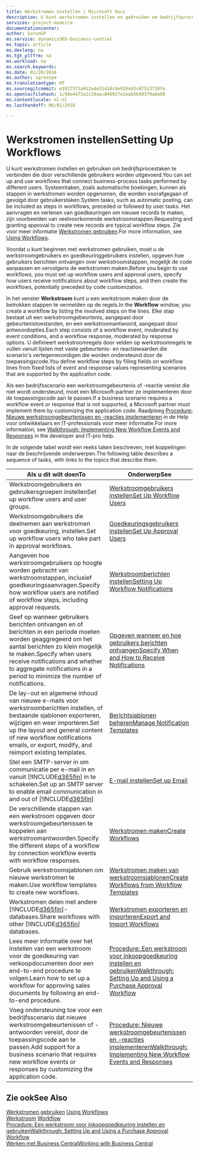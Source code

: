 ```yaml
---
title: Werkstromen instellen | Microsoft Docs
description: U kunt werkstromen instellen en gebruiken om bedrijfsprocestaken te verbinden die door verschillende gebruikers worden uitgevoerd. Systeemtaken, zoals automatische boekingen, kunnen als stappen in werkstromen worden opgenomen, die worden voorafgegaan of gevolgd door gebruikerstaken. Het aanvragen en verlenen van goedkeuringen om nieuwe records te maken, zijn voorbeelden van veelvoorkomende werkstroomstappen.
services: project-madeira
documentationcenter: 
author: SorenGP
ms.service: dynamics365-business-central
ms.topic: article
ms.devlang: na
ms.tgt_pltfrm: na
ms.workload: na
ms.search.keywords: 
ms.date: 02/20/2018
ms.author: sgroespe
ms.translationtype: HT
ms.sourcegitcommit: e3917573a912a4e51416c4e926443c87513728fe
ms.openlocfilehash: 1c98e4473a1c19aac846927e2eab56493f9a0a08
ms.contentlocale: nl-nl
ms.lasthandoff: 06/01/2018

---
```

# <a name="setting-up-workflows"></a><span data-ttu-id="cae21-105">Werkstromen instellen</span><span class="sxs-lookup"><span data-stu-id="cae21-105">Setting Up Workflows</span></span>
<span data-ttu-id="cae21-106">U kunt werkstromen instellen en gebruiken om bedrijfsprocestaken te verbinden die door verschillende gebruikers worden uitgevoerd.</span><span class="sxs-lookup"><span data-stu-id="cae21-106">You can set up and use workflows that connect business-process tasks performed by different users.</span></span> <span data-ttu-id="cae21-107">Systeemtaken, zoals automatische boekingen, kunnen als stappen in werkstromen worden opgenomen, die worden voorafgegaan of gevolgd door gebruikerstaken.</span><span class="sxs-lookup"><span data-stu-id="cae21-107">System tasks, such as automatic posting, can be included as steps in workflows, preceded or followed by user tasks.</span></span> <span data-ttu-id="cae21-108">Het aanvragen en verlenen van goedkeuringen om nieuwe records te maken, zijn voorbeelden van veelvoorkomende werkstroomstappen.</span><span class="sxs-lookup"><span data-stu-id="cae21-108">Requesting and granting approval to create new records are typical workflow steps.</span></span> <span data-ttu-id="cae21-109">Zie voor meer informatie [Werkstromen gebruiken](across-use-workflows.md).</span><span class="sxs-lookup"><span data-stu-id="cae21-109">For more information, see [Using Workflows](across-use-workflows.md).</span></span>  

 <span data-ttu-id="cae21-110">Voordat u kunt beginnen met werkstromen gebruiken, moet u de werkstroomgebruikers en goedkeuringgebruikers instellen, opgeven hoe gebruikers berichten ontvangen over werkstroomstappen, mogelijk de code aanpassen en vervolgens de werkstromen maken.</span><span class="sxs-lookup"><span data-stu-id="cae21-110">Before you begin to use workflows, you must set up workflow users and approval users, specify how users receive notifications about workflow steps, and then create the workflows, potentially preceded by code customization.</span></span>  

 <span data-ttu-id="cae21-111">In het venster **Werkstroom** kunt u een werkstroom maken door de betrokken stappen te vermelden op de regels.</span><span class="sxs-lookup"><span data-stu-id="cae21-111">In the **Workflow** window, you create a workflow by listing the involved steps on the lines.</span></span> <span data-ttu-id="cae21-112">Elke stap bestaat uit een werkstroomgebeurtenis, aangepast door gebeurtenistoestanden, en een werkstroomantwoord, aangepast door antwoordopties.</span><span class="sxs-lookup"><span data-stu-id="cae21-112">Each step consists of a workflow event, moderated by event conditions, and a workflow response, moderated by response options.</span></span> <span data-ttu-id="cae21-113">U definieert werkstroomregels door velden op werkstroomregels te vullen vanuit lijsten met vaste gebeurtenis- en reactiewaarden die scenario's vertegenwoordigen die worden ondersteund door de toepassingscode.</span><span class="sxs-lookup"><span data-stu-id="cae21-113">You define workflow steps by filling fields on workflow lines from fixed lists of event and response values representing scenarios that are supported by the application code.</span></span>  

 <span data-ttu-id="cae21-114">Als een bedrijfsscenario een werkstroomgebeurtenis of -reactie vereist die niet wordt ondersteund, moet een Microsoft-partner ze implementeren door de toepassingscode aan te passen.</span><span class="sxs-lookup"><span data-stu-id="cae21-114">If a business scenario requires a workflow event or response that is not supported, a Microsoft partner must implement them by customizing the application code.</span></span> <span data-ttu-id="cae21-115">Raadpleeg [Procedure: Nieuwe werkstroomgebeurtenissen en -reacties implementeren](/dynamics-nav/Walkthrough--Implementing-New-Workflow-Events-and-Responses) in de Help voor ontwikkelaars en IT-professionals voor meer informatie.</span><span class="sxs-lookup"><span data-stu-id="cae21-115">For more information, see [Walkthrough: Implementing New Workflow Events and Responses](/dynamics-nav/Walkthrough--Implementing-New-Workflow-Events-and-Responses) in the developer and IT-pro help.</span></span>

 <span data-ttu-id="cae21-116">In de volgende tabel wordt een reeks taken beschreven, met koppelingen naar de beschrijvende onderwerpen.</span><span class="sxs-lookup"><span data-stu-id="cae21-116">The following table describes a sequence of tasks, with links to the topics that describe them.</span></span>  

|<span data-ttu-id="cae21-117">**Als u dit wilt doen**</span><span class="sxs-lookup"><span data-stu-id="cae21-117">**To**</span></span>|<span data-ttu-id="cae21-118">**Onderwerp**</span><span class="sxs-lookup"><span data-stu-id="cae21-118">**See**</span></span>|  
|------------|-------------|  
|<span data-ttu-id="cae21-119">Werkstroomgebruikers en gebruikersgroepen instellen</span><span class="sxs-lookup"><span data-stu-id="cae21-119">Set up workflow users and user groups.</span></span>|[<span data-ttu-id="cae21-120">Werkstroomgebruikers instellen</span><span class="sxs-lookup"><span data-stu-id="cae21-120">Set Up Workflow Users</span></span>](across-how-to-set-up-workflow-users.md)|  
|<span data-ttu-id="cae21-121">Werkstroomgebruikers die deelnemen aan werkstromen voor goedkeuring, instellen.</span><span class="sxs-lookup"><span data-stu-id="cae21-121">Set up workflow users who take part in approval workflows.</span></span>|[<span data-ttu-id="cae21-122">Goedkeuringsgebruikers instellen</span><span class="sxs-lookup"><span data-stu-id="cae21-122">Set Up Approval Users</span></span>](across-how-to-set-up-approval-users.md)|  
|<span data-ttu-id="cae21-123">Aangeven hoe werkstroomgebruikers op hoogte worden gebracht van werkstroomstappen, inclusief goedkeuringsaanvragen.</span><span class="sxs-lookup"><span data-stu-id="cae21-123">Specify how workflow users are notified of workflow steps, including approval requests.</span></span>|[<span data-ttu-id="cae21-124">Werkstroomberichten instellen</span><span class="sxs-lookup"><span data-stu-id="cae21-124">Setting Up Workflow Notifications</span></span>](across-setting-up-workflow-notifications.md)|  
|<span data-ttu-id="cae21-125">Geef op wanneer gebruikers berichten ontvangen en of berichten in een periode moeten worden geaggregeerd om het aantal berichten zo klein mogelijk te maken.</span><span class="sxs-lookup"><span data-stu-id="cae21-125">Specify when users receive notifications and whether to aggregate notifications in a period to minimize the number of notifications.</span></span>|[<span data-ttu-id="cae21-126">Opgeven wanneer en hoe gebruikers berichten ontvangen</span><span class="sxs-lookup"><span data-stu-id="cae21-126">Specify When and How to Receive Notifications</span></span>](across-how-to-specify-when-and-how-to-receive-notifications.md)|  
|<span data-ttu-id="cae21-127">De lay-out en algemene inhoud van nieuwe e-mails voor werkstroomberichten instellen, of bestaande sjablonen exporteren, wijzigen en weer importeren.</span><span class="sxs-lookup"><span data-stu-id="cae21-127">Set up the layout and general content of new workflow notifications emails, or export, modify, and reimport existing templates.</span></span>|[<span data-ttu-id="cae21-128">Berichtsjablonen beheren</span><span class="sxs-lookup"><span data-stu-id="cae21-128">Manage Notification Templates</span></span>](across-how-to-manage-notification-templates.md)|  
|<span data-ttu-id="cae21-129">Stel een SMTP-server in om communicatie per e-mail in en vanuit [!INCLUDE[d365fin](includes/d365fin_md.md)] in te schakelen.</span><span class="sxs-lookup"><span data-stu-id="cae21-129">Set up an SMTP server to enable email communication in and out of [!INCLUDE[d365fin](includes/d365fin_md.md)]</span></span>|[<span data-ttu-id="cae21-130">E-mail instellen</span><span class="sxs-lookup"><span data-stu-id="cae21-130">Set up Email</span></span>](admin-how-setup-email.md)|
|<span data-ttu-id="cae21-131">De verschillende stappen van een werkstroom opgeven door werkstroomgebeurtenissen te koppelen aan werkstroomantwoorden.</span><span class="sxs-lookup"><span data-stu-id="cae21-131">Specify the different steps of a workflow by connection workflow events with workflow responses.</span></span>|[<span data-ttu-id="cae21-132">Werkstromen maken</span><span class="sxs-lookup"><span data-stu-id="cae21-132">Create Workflows</span></span>](across-how-to-create-workflows.md)|  
|<span data-ttu-id="cae21-133">Gebruik werkstroomsjablonen om nieuwe werkstromen te maken.</span><span class="sxs-lookup"><span data-stu-id="cae21-133">Use workflow templates to create new workflows.</span></span>|[<span data-ttu-id="cae21-134">Werkstromen maken van werkstroomsjablonen</span><span class="sxs-lookup"><span data-stu-id="cae21-134">Create Workflows from Workflow Templates</span></span>](across-how-to-create-workflows-from-workflow-templates.md)|  
|<span data-ttu-id="cae21-135">Werkstromen delen met andere [!INCLUDE[d365fin](includes/d365fin_md.md)]-databases.</span><span class="sxs-lookup"><span data-stu-id="cae21-135">Share workflows with other [!INCLUDE[d365fin](includes/d365fin_md.md)] databases.</span></span>|[<span data-ttu-id="cae21-136">Werkstromen exporteren en importeren</span><span class="sxs-lookup"><span data-stu-id="cae21-136">Export and Import Workflows</span></span>](across-how-to-export-and-import-workflows.md)|  
|<span data-ttu-id="cae21-137">Lees meer informatie over het instellen van een werkstroom voor de goedkeuring van verkoopdocumenten door een end-to-end procedure te volgen.</span><span class="sxs-lookup"><span data-stu-id="cae21-137">Learn how to set up a workflow for approving sales documents by following an end-to-end procedure.</span></span>|[<span data-ttu-id="cae21-138">Procedure: Een werkstroom voor inkoopgoedkeuring instellen en gebruiken</span><span class="sxs-lookup"><span data-stu-id="cae21-138">Walkthrough: Setting Up and Using a Purchase Approval Workflow</span></span>](walkthrough-setting-up-and-using-a-purchase-approval-workflow.md)|  
|<span data-ttu-id="cae21-139">Voeg ondersteuning toe voor een bedrijfsscenario dat nieuwe werkstroomgebeurtenissen of -antwoorden vereist, door de toepassingscode aan te passen.</span><span class="sxs-lookup"><span data-stu-id="cae21-139">Add support for a business scenario that requires new workflow events or responses by customizing the application code.</span></span>|[<span data-ttu-id="cae21-140">Procedure: Nieuwe werkstroomgebeurtenissen en -reacties implementeren</span><span class="sxs-lookup"><span data-stu-id="cae21-140">Walkthrough: Implementing New Workflow Events and Responses</span></span>](/dynamics-nav/Walkthrough--Implementing-New-Workflow-Events-and-Responses)|  

## <a name="see-also"></a><span data-ttu-id="cae21-141">Zie ook</span><span class="sxs-lookup"><span data-stu-id="cae21-141">See Also</span></span>  
 <span data-ttu-id="cae21-142">[Werkstromen gebruiken](across-use-workflows.md) </span><span class="sxs-lookup"><span data-stu-id="cae21-142">[Using Workflows](across-use-workflows.md) </span></span>  
 <span data-ttu-id="cae21-143">[Werkstroom](across-workflow.md) </span><span class="sxs-lookup"><span data-stu-id="cae21-143">[Workflow](across-workflow.md) </span></span>  
 [<span data-ttu-id="cae21-144">Procedure: Een werkstroom voor inkoopgoedkeuring instellen en gebruiken</span><span class="sxs-lookup"><span data-stu-id="cae21-144">Walkthrough: Setting Up and Using a Purchase Approval Workflow</span></span>](walkthrough-setting-up-and-using-a-purchase-approval-workflow.md)  
 [<span data-ttu-id="cae21-145">Werken met Business Central</span><span class="sxs-lookup"><span data-stu-id="cae21-145">Working with Business Central</span></span>](ui-work-product.md)

